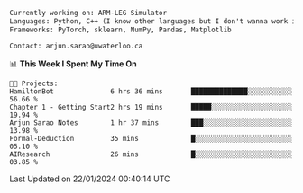 ```txt
Currently working on: ARM-LEG Simulator
Languages: Python, C++ (I know other languages but I don't wanna work in them)
Frameworks: PyTorch, sklearn, NumPy, Pandas, Matplotlib

Contact: arjun.sarao@uwaterloo.ca
```

<!--START_SECTION:waka-->
📊 **This Week I Spent My Time On** 

```text
🐱‍💻 Projects: 
HamiltonBot              6 hrs 36 mins       ██████████████░░░░░░░░░░░   56.66 % 
Chapter 1 - Getting Start2 hrs 19 mins       █████░░░░░░░░░░░░░░░░░░░░   19.94 % 
Arjun Sarao Notes        1 hr 37 mins        ███░░░░░░░░░░░░░░░░░░░░░░   13.98 % 
Formal-Deduction         35 mins             █░░░░░░░░░░░░░░░░░░░░░░░░   05.10 % 
AIResearch               26 mins             █░░░░░░░░░░░░░░░░░░░░░░░░   03.85 % 
```


 Last Updated on 22/01/2024 00:40:14 UTC
<!--END_SECTION:waka-->

